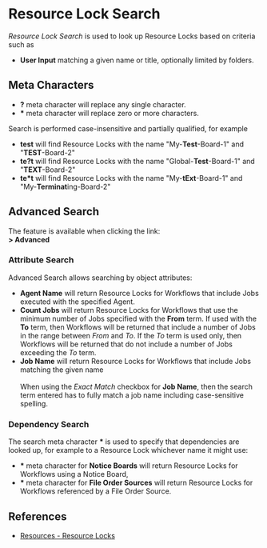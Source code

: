 # Resource Lock Search

*Resource Lock Search* is used to look up Resource Locks based on criteria such as

- **User Input** matching a given name or title, optionally limited by folders.

## Meta Characters

- **?** meta character will replace any single character.
- **\*** meta character will replace zero or more characters.

Search is performed case-insensitive and partially qualified, for example

- **test** will find Resource Locks with the name "My-**Test**-Board-1" and "**TEST**-Board-2"
- **te?t** will find Resource Locks with the name "Global-**Test**-Board-1" and "**TEXT**-Board-2"
- **te\*t** will find Resource Locks with the name "My-**tExt**-Board-1" and "My-**Terminat**ing-Board-2"

## Advanced Search

The feature is available when clicking the link:<br/>**> Advanced**

### Attribute Search

Advanced Search allows searching by object attributes:

- **Agent Name** will return Resource Locks for Workflows that include Jobs executed with the specified Agent.
- **Count Jobs** will return Resource Locks for Workflows that use the minimum number of Jobs specified with the **From** term. If used with the **To** term, then Workflows will be returned that include a number of Jobs in the range between *From* and *To*. If the *To* term is used only, then Workflows will be returned that do not include a number of Jobs exceeding the *To* term.
- **Job Name** will return Resource Locks for Workflows that include Jobs matching the given name<br/><br/>
When using the *Exact Match* checkbox for **Job Name**, then the search term entered has to fully match a job name including case-sensitive spelling.

### Dependency Search

The search meta character **\*** is used to specify that dependencies are looked up, for example to a Resource Lock whichever name it might use:

- **\*** meta character for **Notice Boards** will return Resource Locks for Workflows using a Notice Board,
- **\*** meta character for **File Order Sources** will return Resource Locks for Workflows referenced by a File Order Source.

## References

- [Resources - Resource Locks](/resources-resource-locks)
